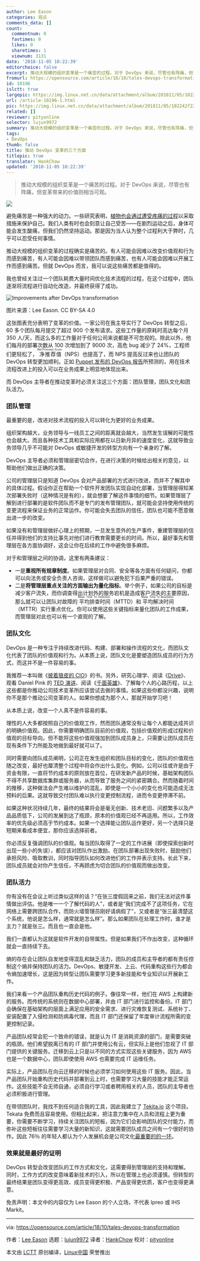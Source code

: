 ```yaml
---
author: Lee Eason
categories: 观点
comments_data: []
count:
  commentnum: 0
  favtimes: 0
  likes: 0
  sharetimes: 1
  viewnum: 3131
date: '2018-11-05 10:22:39'
editorchoice: false
excerpt: 推动大规模的组织变革是一个痛苦的过程。对于 DevOps 来说，尽管也有阵痛，但变革带来的价值则相当可观。
fromurl: https://opensource.com/article/18/10/tales-devops-transformation
id: 10196
islctt: true
largepic: https://img.linux.net.cn/data/attachment/album/201811/05/102242f22hd19lq6d93d06.png
url: /article-10196-1.html
pic: https://img.linux.net.cn/data/attachment/album/201811/05/102242f22hd19lq6d93d06.png.thumb.jpg
related: []
reviewer: pityonline
selector: lujun9972
summary: 推动大规模的组织变革是一个痛苦的过程。对于 DevOps 来说，尽管也有阵痛，但变革带来的价值则相当可观。
tags:
- DevOps
thumb: false
title: 推动 DevOps 变革的三个方面
titlepic: true
translator: HankChow
updated: '2018-11-05 10:22:39'
---
```



> 
> 推动大规模的组织变革是一个痛苦的过程。对于 DevOps 来说，尽管也有阵痛，但变革带来的价值则相当可观。
> 
> 
> 


![](/data/attachment/album/201811/05/102242f22hd19lq6d93d06.png)


避免痛苦是一种强大的动力。一些研究表明，[植物也会通过遭受疼痛的过程](https://link.springer.com/article/10.1007%2Fs00442-014-2995-6)以采取措施来保护自己。我们人类有时也会刻意让自己受苦——在剧烈运动之后，身体可能会发生酸痛，但我们仍然坚持运动。那是因为当人认为整个过程利大于弊时，几乎可以忍受任何事情。


推动大规模的组织变革的过程确实是痛苦的。有人可能会因难以改变价值观和行为而感到痛苦，有人可能会因难以带领团队而感到痛苦，也有人可能会因难以开展工作而感到痛苦。但就 DevOps 而言，我可以说这些痛苦都是值得的。


我也曾经关注过一个团队耗费大量时间优化技术流程的过程，在这个过程中，团队逐渐将流程进行自动化改造，并最终获得了成功。


![Improvements after DevOps transformation](/data/attachment/album/201811/05/102242qcz2mgyy2hgzobsr.png "Improvements after DevOps transformation")


图片来源：Lee Eason. CC BY-SA 4.0


这张图表充分表明了变革的价值。一家公司在我主导实行了 DevOps 转型之后，60 多个团队每月提交了超过 900 个发布请求。这些工作量的原耗时高达每个月 350 人/天，而这么多的工作量对于任何公司来说都是不可忽视的。除此以外，他们每月的部署次数从 100 次增加到了 9000 次，高危 bug 减少了 24%，工程师们更轻松了，<ruby> 净推荐值 <rt>  Net Promoter Score </rt></ruby>（NPS）也提高了，而 NPS 提高反过来也让团队的 DevOps 转型更加顺利。正如 [Puppet 发布的 DevOps 报告](https://puppet.com/resources/whitepaper/state-of-devops-report)所预测的，用在技术流程改进上的投入可以在业务成果上明显地体现出来。


而 DevOps 主导者在推动变革时必须关注这三个方面：团队管理，团队文化和团队活力。


### 团队管理


最重要的是，改进对技术流程的投入可以转化为更好的业务成果。


组织架构越大，业务领导与一线员工之间的距离就会越大，当然发生误解的可能性也会越大。而且各种技术工具和实际应用都在以日新月异的速度变化，这就导致业务领导几乎不可能对 DevOps 或敏捷开发的转型方向有一个亲身的了解。


DevOps 主导者必须和管理层密切合作，在进行决策的时候给出相关的意见，以帮助他们做出正确的决策。


公司的管理层只是知道 DevOps 会对产品部署的方式进行改进，而并不了解其中的具体过程。假设你正在帮助一个软件开发团队实现自动化部署，当管理层得知某次部署失败时（这种情况是有的），就会想要了解这件事情的细节。如果管理层了解到进行部署的是软件团队而不是专门的发布管理团队，就可能会坚持使用传统的变更流程来保证业务的正常运作。你可能会失去团队的信任，团队也可能不愿意做出进一步的改变。


如果没有和管理层做好心理上的预期，一旦发生意外的生产事件，重建管理层的信任并得到他们的支持比事先对他们进行教育需要更长的时间。所以，最好事先和管理层在各方面协调好，这会让你在后续的工作中避免很多麻烦。


对于和管理层之间的协调，这里有两条建议：


* 一是**重视所有规章制度**。如果管理层对合同、安全等各方面有任何疑问，你都可以向法务或安全负责人咨询，这样做可以避免犯下后果严重的错误。
* 二是**将管理层重点关注的方面输出为量化指标**。举个例子，如果公司的目标是减少客户流失，而你调查得出计划外的服务宕机是造成客户流失的主要原因，那么就可以让团队对故障的<ruby> 平均排查时间 <rt>  Mean Time To Detection </rt></ruby>（MTTD）和<ruby> 平均解决时间 <rt>  Mean Time To Resolution </rt></ruby>（MTTR）实行重点优化。你可以使用这些关键指标来量化团队的工作成果，而管理层对此也可以有一个直观的了解。


### 团队文化


DevOps 是一种专注于持续改进代码、构建、部署和操作流程的文化，而团队文化代表了团队的价值观和行为。从本质上说，团队文化是要塑造团队成员的行为方式，而这并不是一件容易的事。


我推荐一本叫做《[披着狼皮的 CIO](https://www.gartner.com/en/publications/wolf-cio)》的书。另外，研究心理学、阅读《[Drive](https://en.wikipedia.org/wiki/Drive:_The_Surprising_Truth_About_What_Motivates_Us)》、观看 Daniel Pink 的 [TED 演讲](https://www.ted.com/talks/dan_pink_on_motivation?language=en#t-2094)、阅读《[千面英雄](https://www.ted.com/talks/dan_pink_on_motivation?language=en#t-2094)》、了解每个人的心路历程，以上这些都是你推动公司技术变革所应该尝试去做的事情。如果这些你都没兴趣，说明你不是那个推动公司变革的人。如果你想成为那个人，那就开始学习吧！


从本质上说，改变一个人真不是件容易的事。


理性的人大多都按照自己的价值观工作，然而团队通常没有让每个人都能达成共识的明确价值观。因此，你需要明确团队目前的价值观，包括价值观的形成过程和价值观的目标导向。但不能将这些价值观强加到团队成员身上，只需要让团队成员在现有条件下力所能及地做到最好就可以了。


同时需要向团队成员阐明，公司正在发生组织和团队目标的变化，团队的价值观也随之改变，最好也厘清整个过程中将会作出什么变化。例如，公司以往或许是由于资金有限，一直将节约成本的原则放在首位，在研发新产品的时候，基础架构团队不得不共享数据库集群或服务器，从而导致了服务之间的紧密耦合。然而随着时间的推移，这种做法会产生难以维护的混乱，即使是一个小小的变化也可能造成无法预料的后果。这就导致交付团队难以执行变更控制流程，进而令变更停滞不前。


如果这种状况持续几年，最终的结果将会是毫无创新、技术老旧、问题繁多以及产品品质低下，公司的发展到达了瓶颈，原本的价值观已经不再适用。所以，工作效率的优先级必须高于节约成本。如果一个选择能让团队运作更好，另一个选择只是短期来看成本便宜，那你应该选择前者。


你必须反复强调团队的价值观。每当团队取得了一定的工作进展（即使探索创新时出现一些小的失误），都应该对团队作出激励。在团队部署出现失败时，鼓励他们承担风险、吸取教训，同时指导团队如何改进他们的工作并表示支持。长此下来，团队成员就会对你产生信任，不再顾虑为切合团队的价值观而做出改变。


### 团队活力


你有没有在会议上听过类似这样的话？“在张三度假回来之前，我们无法对这件事情做出评估。他是唯一一个了解代码的人”，或者是“我们完成不了这项任务，它在网络上需要跨团队合作，而防火墙管理员刚好请病假了”，又或者是“张三最清楚这个系统，他说是怎么样，通常就是怎么样”。那么如果团队在处理工作时，谁才是主力？就是张三。而且也一直会是他。


我们一直都认为这就是软件开发的自带属性。但是如果我们不作出改变，这种循环就会一直持续下去。


熵的存在会让团队自发地变得混乱和缺乏活力，团队的成员和主导者的都有责任控制这个熵并保持团队的活力。DevOps、敏捷开发、上云、代码重构这些行为都会令熵加速增长，这是因为转型让团队需要学习更多新技能和专业知识以开展新工作。


我们来看一个产品团队重构历史代码的例子。像往常一样，他们在 AWS 上构建新的服务。而传统的系统则在数据中心部署，并由 IT 部门进行监控和备份。IT 部门会确保在基础架构的层面上满足应用的安全需求、进行灾难恢复测试、系统补丁、安装配置了入侵检测和防病毒代理，而且 IT 部门还保留了年度审计流程所需的变更控制记录。


产品团队经常会犯一个致命的错误，就是认为 IT 是消耗资源的部门，是需要突破的瓶颈。他们希望脱离已有的 IT 部门并使用公有云，但实际上是他们忽视了 IT 部门提供的关键服务。迁移到云上只是以不同的方式实现这些关键服务，因为 AWS 也是一个数据中心，团队即使使用 AWS 也需要完成 IT 运维任务。


实际上，产品团队在向云迁移的时候也必须学习如何使用这些 IT 服务。因此，当产品团队开始重构历史代码并部署到云上时，也需要学习大量的技能才能正常运作。这些技能不会无师自通，必须自行学习或者聘用相关的人员，团队的主导者也必须积极进行管理。


在带领团队时，我找不到任何适合我的工具，因此我建立了 [Tekita.io](https://tekata.io/) 这个项目。Tekata 免费而且容易使用。但相比起来，把注意力集中在人员和流程上更为重要，你需要不断学习，持续关注团队的短板，因为它们会影响团队的交付能力，而弥补这些短板往往需要学习大量的新知识，这就需要团队成员之间有一个很好的协作。因此 76％ 的年轻人都认为个人发展机会是公司文化[最重要的的一环](https://www.execu-search.com/%7E/media/Resources/pdf/2017_Hiring_Outlook_eBook)。


### 效果就是最好的证明


DevOps 转型会改变团队的工作方式和文化，这需要得到管理层的支持和理解。同时，工作方式的改变意味着新技术的引入，所以在管理上也必须谨慎。但转型的最终结果是团队变得更高效、成员变得更积极、产品变得更优质，客户也变得更满意。


免责声明：本文中的内容仅为 Lee Eason 的个人立场，不代表 Ipreo 或 IHS Markit。




---


via: <https://opensource.com/article/18/10/tales-devops-transformation>


作者：[Lee Eason](https://opensource.com/users/leeeason) 选题：[lujun9972](https://github.com/lujun9972) 译者：[HankChow](https://github.com/HankChow) 校对：[pityonline](https://github.com/pityonline)


本文由 [LCTT](https://github.com/LCTT/TranslateProject) 原创编译，[Linux中国](https://linux.cn/) 荣誉推出